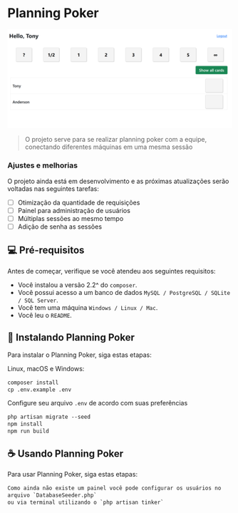 # Planning Poker

<img src="public/print.png" alt="print da home do projeto">

> O projeto serve para se realizar planning poker com a equipe, conectando diferentes máquinas em uma mesma sessão

### Ajustes e melhorias

O projeto ainda está em desenvolvimento e as próximas atualizações serão voltadas nas seguintes tarefas:

- [ ] Otimização da quantidade de requisições
- [ ] Painel para administração de usuários
- [ ] Múltiplas sessões ao mesmo tempo
- [ ] Adição de senha as sessões

## 💻 Pré-requisitos

Antes de começar, verifique se você atendeu aos seguintes requisitos:

* Você instalou a versão 2.2^ do `composer`.
* Você possui acesso a um banco de dados `MySQL / PostgreSQL / SQLite / SQL Server`.
* Você tem uma máquina `Windows / Linux / Mac`.
* Você leu o `README`.

## 🚀 Instalando Planning Poker

Para instalar o Planning Poker, siga estas etapas:

Linux, macOS e Windows:
```
composer install
cp .env.example .env
```

Configure seu arquivo `.env` de acordo com suas preferências

```
php artisan migrate --seed
npm install
npm run build
```

## ☕ Usando Planning Poker

Para usar Planning Poker, siga estas etapas:

```
Como ainda não existe um painel você pode configurar os usuários no arquivo `DatabaseSeeder.php`
ou via terminal utilizando o `php artisan tinker`
```
